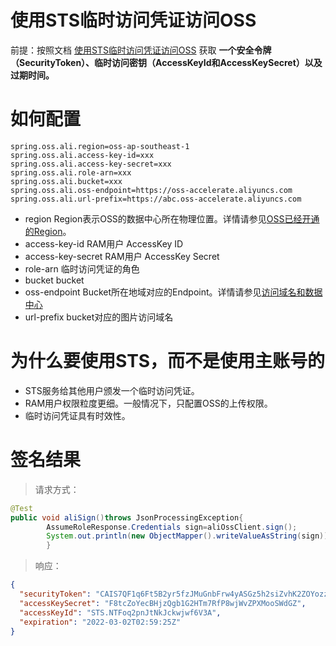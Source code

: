# 使用STS临时访问凭证访问OSS

前提：按照文档 [使用STS临时访问凭证访问OSS](https://help.aliyun.com/document_detail/100624.html) 获取
**一个安全令牌（SecurityToken）、临时访问密钥（AccessKeyId和AccessKeySecret）以及过期时间。**

# 如何配置

```properties
spring.oss.ali.region=oss-ap-southeast-1
spring.oss.ali.access-key-id=xxx
spring.oss.ali.access-key-secret=xxx
spring.oss.ali.role-arn=xxx
spring.oss.ali.bucket=xxx
spring.oss.ali.oss-endpoint=https://oss-accelerate.aliyuncs.com
spring.oss.ali.url-prefix=https://abc.oss-accelerate.aliyuncs.com
```

- region
  Region表示OSS的数据中心所在物理位置。详情请参见[OSS已经开通的Region](https://help.aliyun.com/document_detail/31837.htm#concept-zt4-cvy-5db)。
- access-key-id RAM用户 AccessKey ID
- access-key-secret RAM用户 AccessKey Secret
- role-arn 临时访问凭证的角色
- bucket bucket
- oss-endpoint Bucket所在地域对应的Endpoint。详情请参见[访问域名和数据中心](https://help.aliyun.com/document_detail/31837.html)
- url-prefix bucket对应的图片访问域名

# 为什么要使用STS，而不是使用主账号的

- STS服务给其他用户颁发一个临时访问凭证。
- RAM用户权限粒度更细。一般情况下，只配置OSS的上传权限。
- 临时访问凭证具有时效性。

# 签名结果
> 请求方式：
```java
@Test
public void aliSign()throws JsonProcessingException{
        AssumeRoleResponse.Credentials sign=aliOssClient.sign();
        System.out.println(new ObjectMapper().writeValueAsString(sign));
        }
```

> 响应：
```json
{
  "securityToken": "CAIS7QF1q6Ft5B2yr5fzJMuGnbFrw4yASGz5h2siZvhK2ZOYozz2IH1NenNuB+8etfQwnW9R6/4ZlqJoWoRZSEmBb8Ju58zveq4N/82T1fau5Jko1beHewHKeTOZsebWZ+LmNqC/Ht6md1HDkAJq3LL+bk/Mdle5MJqP+/UFB5ZtKWveVzddA8pMLQZPsdITMWCrVcygKRn3mGHdfiEK00he8T4gtvzhmJbAsECF1Q2gk7Evyt6vcsj0Xa5FJ4xiVtq55utye5fa3TRYgxowr/ov0vYap2if5YHCWgYIvk3dKYHP7sZ/zOrwt1/Z08wagAFDr3T+5YMJ/INlVo/gki50HHQdWO9qXTkT3XX+eA0e2NtAWXndLXvzuF+cfyhYAnDHpFLhhyVVzS90prgFwns4baO5q+CxDE3Qmc/ZUN6uNggKx7/DFhKra0pqncApPQna77JTfpVoK/2myERJeSlprLutUWX8HE0k0mHqM23shQ==",
  "accessKeySecret": "F8tcZoYecBHjzQgb1G2HTm7RfP8wjWvZPXMooSWdGZ",
  "accessKeyId": "STS.NTFoq2pnJtNkJckwjwf6V3A",
  "expiration": "2022-03-02T02:59:25Z"
}
```